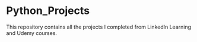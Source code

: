 # Python_Projects
This repository contains all the projects I completed from LinkedIn Learning and Udemy courses.
